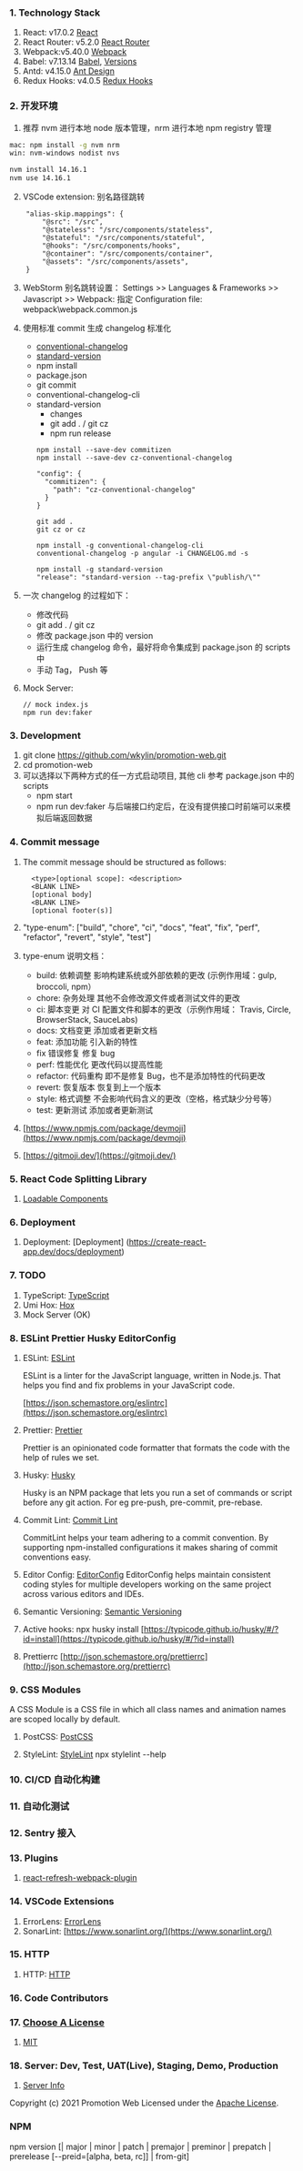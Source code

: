 ### 1. Technology Stack

1. React: v17.0.2 [React](https://reactjs.org/)
2. React Router: v5.2.0 [React Router](https://reactrouter.com/)
3. Webpack:v5.40.0 [Webpack](https://webpack.js.org/)
4. Babel: v7.13.14 [Babel](https://babeljs.io/), [Versions](https://babel.docschina.org/versions/)
5. Antd: v4.15.0 [Ant Design](https://ant.design/index-cn)
6. Redux Hooks: v4.0.5 [Redux Hooks](https://react-redux.js.org/api/hooks)

### 2. 开发环境

1. 推荐 nvm 进行本地 node 版本管理，nrm 进行本地 npm registry 管理

```bash
mac: npm install -g nvm nrm
win: nvm-windows nodist nvs

nvm install 14.16.1
nvm use 14.16.1

```

2. VSCode extension: 别名路径跳转

```
    "alias-skip.mappings": {
        "@src": "/src",
        "@stateless": "/src/components/stateless",
        "@stateful": "/src/components/stateful",
        "@hooks": "/src/components/hooks",
        "@container": "/src/components/container",
        "@assets": "/src/components/assets",
    }
```

3. WebStorm 别名跳转设置： Settings >> Languages & Frameworks >> Javascript >> Webpack: 指定 Configuration file: webpack\webpack.common.js

4. 使用标准 commit 生成 changelog 标准化
   - [conventional-changelog](https://github.com/conventional-changelog)
   - [standard-version](https://github.com/conventional-changelog/standard-version)
   - npm install
   - package.json
   - git commit
   - conventional-changelog-cli
   - standard-version
     - changes
     - git add . / git cz
     - npm run release
     ```
     npm install --save-dev commitizen
     npm install --save-dev cz-conventional-changelog
     ```
     ```
     "config": {
       "commitizen": {
         "path": "cz-conventional-changelog"
       }
     }
     ```
     ```
     git add .
     git cz or cz
     ```
     ```
     npm install -g conventional-changelog-cli
     conventional-changelog -p angular -i CHANGELOG.md -s
     ```
     ```
     npm install -g standard-version
     "release": "standard-version --tag-prefix \"publish/\""
     ```
5. 一次 changelog 的过程如下：

   - 修改代码
   - git add . / git cz
   - 修改 package.json 中的 version
   - 运行生成 changelog 命令，最好将命令集成到 package.json 的 scripts 中
   - 手动 Tag， Push 等

6. Mock Server:
   ```
   // mock index.js
   npm run dev:faker
   ```

### 3. Development

1. git clone https://github.com/wkylin/promotion-web.git
2. cd promotion-web
3. 可以选择以下两种方式的任一方式启动项目, 其他 cli 参考 package.json 中的 scripts
   - npm start
   - npm run dev:faker 与后端接口约定后，在没有提供接口时前端可以来模拟后端返回数据

### 4. Commit message

1. The commit message should be structured as follows:
   ```
     <type>[optional scope]: <description>
     <BLANK LINE>
     [optional body]
     <BLANK LINE>
     [optional footer(s)]
   ```
2. "type-enum": ["build", "chore", "ci", "docs", "feat", "fix", "perf", "refactor", "revert", "style", "test"]
3. type-enum 说明文档：

   - build: 依赖调整
     影响构建系统或外部依赖的更改 (示例作用域：gulp, broccoli, npm）
   - chore: 杂务处理
     其他不会修改源文件或者测试文件的更改
   - ci: 脚本变更
     对 CI 配置文件和脚本的更改（示例作用域： Travis, Circle, BrowserStack, SauceLabs)
   - docs: 文档变更
     添加或者更新文档
   - feat: 添加功能
     引入新的特性
   - fix 错误修复
     修复 bug
   - perf: 性能优化
     更改代码以提高性能
   - refactor: 代码重构
     即不是修复 Bug，也不是添加特性的代码更改
   - revert: 恢复版本
     恢复到上一个版本
   - style: 格式调整
     不会影响代码含义的更改（空格，格式缺少分号等）
   - test: 更新测试
     添加或者更新测试

4. [https://www.npmjs.com/package/devmoji](https://www.npmjs.com/package/devmoji)
5. [https://gitmoji.dev/](https://gitmoji.dev/)

### 5. React Code Splitting Library

1. [Loadable Components](https://loadable-components.com/)

### 6. Deployment

1. Deployment: [Deployment] (https://create-react-app.dev/docs/deployment)

### 7. TODO

1. TypeScript: [TypeScript](https://www.typescriptlang.org/)
2. Umi Hox: [Hox](https://github.com/umijs/hox)
3. Mock Server (OK)

### 8. ESLint Prettier Husky EditorConfig

1. ESLint: [ESLint](https://eslint.org/)

   ESLint is a linter for the JavaScript language, written in Node.js. That helps you find and fix problems in your JavaScript code.

   [https://json.schemastore.org/eslintrc](https://json.schemastore.org/eslintrc)

2. Prettier: [Prettier](https://github.com/prettier/prettier)

   Prettier is an opinionated code formatter that formats the code with the help of rules we set.

3. Husky: [Husky](https://github.com/typicode/husky)

   Husky is an NPM package that lets you run a set of commands or script before any git action. For eg pre-push, pre-commit, pre-rebase.

4. Commit Lint: [Commit Lint ](https://commitlint.js.org)

   CommitLint helps your team adhering to a commit convention. By supporting npm-installed configurations it makes sharing of commit conventions easy.

5. Editor Config: [EditorConfig](https://EditorConfig.org)
   EditorConfig helps maintain consistent coding styles for multiple developers working on the same project across various editors and IDEs.

6. Semantic Versioning: [Semantic Versioning](https://semver.org/)

7. Active hooks: npx husky install
   [https://typicode.github.io/husky/#/?id=install](https://typicode.github.io/husky/#/?id=install)
8. Prettierrc
   [http://json.schemastore.org/prettierrc](http://json.schemastore.org/prettierrc)

### 9. CSS Modules

A CSS Module is a CSS file in which all class names and animation names are scoped locally by default.

1. PostCSS: [PostCSS](https://postcss.org/)

2. StyleLint: [StyleLint](https://stylelint.io/)
   npx stylelint --help

### 10. CI/CD 自动化构建

### 11. 自动化测试

### 12. Sentry 接入

### 13. Plugins

1. [react-refresh-webpack-plugin](https://github.com/pmmmwh/react-refresh-webpack-plugin)

### 14. VSCode Extensions

1. ErrorLens: [ErrorLens](https://marketplace.visualstudio.com/items?itemName=usernamehw.errorlens)
2. SonarLint: [https://www.sonarlint.org/](https://www.sonarlint.org/)

### 15. HTTP

1. HTTP: [HTTP](https://developer.mozilla.org/en-US/docs/Web/HTTP)

### 16. Code Contributors

### 17. [Choose A License](https://choosealicense.com/)

1. [MIT](https://choosealicense.com/licenses/mit/)

### 18. Server: Dev, Test, UAT(Live), Staging, Demo, Production

1. [Server Info](https://www.gratasoftware.com/what-is-each-server-for-development-test-uat-or-staging-demo-and-production/)

Copyright (c) 2021 Promotion Web
Licensed under the [Apache License](https://choosealicense.com/licenses/apache-2.0/).

### NPM

npm version [| major | minor | patch | premajor | preminor | prepatch | prerelease [--preid=[alpha, beta, rc]] | from-git]
